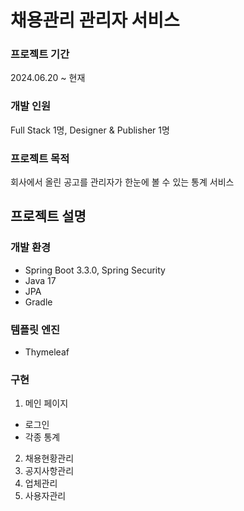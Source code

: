 # 채용관리 관리자 서비스

### 프로젝트 기간
2024.06.20 ~ 현재

### 개발 인원
Full Stack 1명, Designer & Publisher 1명

### 프로젝트 목적
회사에서 올린 공고를 관리자가 한눈에 볼 수 있는 통계 서비스

## 프로젝트 설명

### 개발 환경
* Spring Boot 3.3.0, Spring Security
* Java 17
* JPA
* Gradle

### 템플릿 엔진
* Thymeleaf

### 구현
1. 메인 페이지
* 로그인
* 각종 통계

2. 채용현황관리
3. 공지사항관리
4. 업체관리
5. 사용자관리